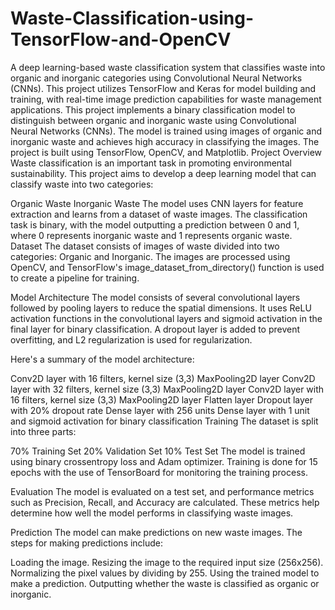 # Waste-Classification-using-TensorFlow-and-OpenCV
A deep learning-based waste classification system that classifies waste into organic and inorganic categories using Convolutional Neural Networks (CNNs). This project utilizes TensorFlow and Keras for model building and training, with real-time image prediction capabilities for waste management applications.
This project implements a binary classification model to distinguish between organic and inorganic waste using Convolutional Neural Networks (CNNs). The model is trained using images of organic and inorganic waste and achieves high accuracy in classifying the images. The project is built using TensorFlow, OpenCV, and Matplotlib.
Project Overview
Waste classification is an important task in promoting environmental sustainability. This project aims to develop a deep learning model that can classify waste into two categories:

Organic Waste
Inorganic Waste
The model uses CNN layers for feature extraction and learns from a dataset of waste images. The classification task is binary, with the model outputting a prediction between 0 and 1, where 0 represents inorganic waste and 1 represents organic waste.
Dataset
The dataset consists of images of waste divided into two categories: Organic and Inorganic.
The images are processed using OpenCV, and TensorFlow's image_dataset_from_directory() function is used to create a pipeline for training.

Model Architecture
The model consists of several convolutional layers followed by pooling layers to reduce the spatial dimensions. It uses ReLU activation functions in the convolutional layers and sigmoid activation in the final layer for binary classification. A dropout layer is added to prevent overfitting, and L2 regularization is used for regularization.

Here's a summary of the model architecture:

Conv2D layer with 16 filters, kernel size (3,3)
MaxPooling2D layer
Conv2D layer with 32 filters, kernel size (3,3)
MaxPooling2D layer
Conv2D layer with 16 filters, kernel size (3,3)
MaxPooling2D layer
Flatten layer
Dropout layer with 20% dropout rate
Dense layer with 256 units
Dense layer with 1 unit and sigmoid activation for binary classification
Training
The dataset is split into three parts:

70% Training Set
20% Validation Set
10% Test Set
The model is trained using binary crossentropy loss and Adam optimizer. Training is done for 15 epochs with the use of TensorBoard for monitoring the training process.

Evaluation
The model is evaluated on a test set, and performance metrics such as Precision, Recall, and Accuracy are calculated. These metrics help determine how well the model performs in classifying waste images.

Prediction
The model can make predictions on new waste images. The steps for making predictions include:

Loading the image.
Resizing the image to the required input size (256x256).
Normalizing the pixel values by dividing by 255.
Using the trained model to make a prediction.
Outputting whether the waste is classified as organic or inorganic.
